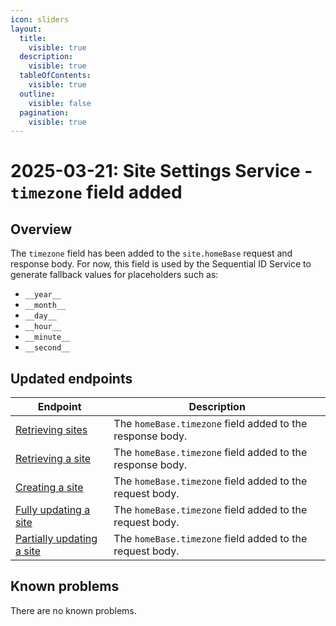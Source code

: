 ```yaml
---
icon: sliders
layout:
  title:
    visible: true
  description:
    visible: true
  tableOfContents:
    visible: true
  outline:
    visible: false
  pagination:
    visible: true
---
```

# 2025-03-21: Site Settings Service - `timezone` field added

## Overview

The `timezone` field has been added to the `site.homeBase` request and response body. For now, this field is used by the Sequential ID Service to generate fallback values for placeholders such as:
- `__year__`
- `__month__`
- `__day__`
- `__hour__`
- `__minute__`
- `__second__`

## Updated endpoints

| Endpoint                                                                                          | Description                                                 |
|---------------------------------------------------------------------------------------------------|-------------------------------------------------------------|
| [Retrieving sites](https://developer.emporix.io/documentation-portal/api-references/api-guides-and-references/api-references/api-guides-and-references/configuration/site-settings-service/api-reference/site-settings)  | The `homeBase.timezone` field added to the response body. |
| [Retrieving a site](https://developer.emporix.io/documentation-portal/api-references/api-guides-and-references/api-references/api-guides-and-references/configuration/site-settings-service/api-reference/site-settings#get-site-tenant-sites-sitecode)     | The `homeBase.timezone` field added to the response body. |
| [Creating a site](https://developer.emporix.io/documentation-portal/api-references/api-guides-and-references/api-references/api-guides-and-references/configuration/site-settings-service/api-reference/site-settings#post-site-tenant-sites)               | The `homeBase.timezone` field added to the request body.  |
| [Fully updating a site](https://developer.emporix.io/documentation-portal/api-references/api-guides-and-references/api-references/api-guides-and-references/configuration/site-settings-service/api-reference/site-settings#put-site-tenant-sites-sitecode)   | The `homeBase.timezone` field added to the request body.  |
| [Partially updating a site](https://developer.emporix.io/documentation-portal/api-references/api-guides-and-references/api-references/api-guides-and-references/configuration/site-settings-service/api-reference/site-settings#patch-site-tenant-sites-sitecode)    | The `homeBase.timezone` field added to the request body.  |

## Known problems

There are no known problems.